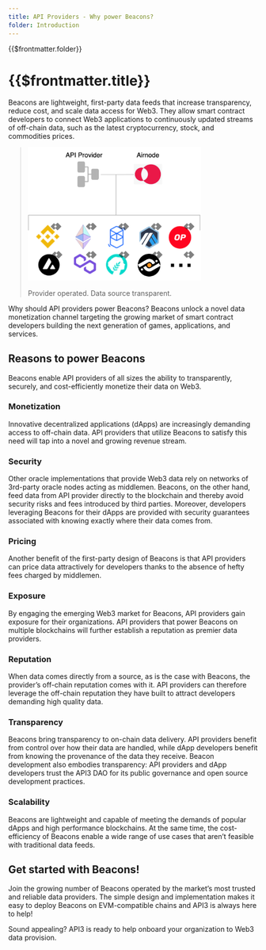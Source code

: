 ```yaml
---
title: API Providers - Why power Beacons?
folder: Introduction
---
```


<TitleSpan>{{$frontmatter.folder}}</TitleSpan>

# {{$frontmatter.title}}

<VersionWarning/>

<TocHeader />
<TOC class="table-of-contents" :include-level="[2,3]" />

Beacons are lightweight, first-party data feeds that increase transparency,
reduce cost, and scale data access for Web3. They allow smart contract
developers to connect Web3 applications to continuously updated streams of
off-chain data, such as the latest cryptocurrency, stock, and commodities
prices.

> <img src="../assets/images/why-power-beacons.png" width="350px"/>
>
> Provider operated. Data source transparent.

Why should API providers power Beacons? Beacons unlock a novel data monetization
channel targeting the growing market of smart contract developers building the
next generation of games, applications, and services.

## Reasons to power Beacons

Beacons enable API providers of all sizes the ability to transparently,
securely, and cost-efficiently monetize their data on Web3.

### Monetization

Innovative decentralized applications (dApps) are increasingly demanding access
to off-chain data. API providers that utilize Beacons to satisfy this need will
tap into a novel and growing revenue stream.

### Security

Other oracle implementations that provide Web3 data rely on networks of
3rd-party oracle nodes acting as middlemen. Beacons, on the other hand, feed
data from API provider directly to the blockchain and thereby avoid security
risks and fees introduced by third parties. Moreover, developers leveraging
Beacons for their dApps are provided with security guarantees associated with
knowing exactly where their data comes from.

### Pricing

Another benefit of the first-party design of Beacons is that API providers can
price data attractively for developers thanks to the absence of hefty fees
charged by middlemen.

### Exposure

By engaging the emerging Web3 market for Beacons, API providers gain exposure
for their organizations. API providers that power Beacons on multiple
blockchains will further establish a reputation as premier data providers.

### Reputation

When data comes directly from a source, as is the case with Beacons, the
provider’s off-chain reputation comes with it. API providers can therefore
leverage the off-chain reputation they have built to attract developers
demanding high quality data.

### Transparency

Beacons bring transparency to on-chain data delivery. API providers benefit from
control over how their data are handled, while dApp developers benefit from
knowing the provenance of the data they receive. Beacon development also
embodies transparency: API providers and dApp developers trust the API3 DAO for
its public governance and open source development practices.

### Scalability

Beacons are lightweight and capable of meeting the demands of popular dApps and
high performance blockchains. At the same time, the cost-efficiency of Beacons
enable a wide range of use cases that aren’t feasible with traditional data
feeds.

## Get started with Beacons!

Join the growing number of Beacons operated by the market’s most trusted and
reliable data providers. The simple design and implementation makes it easy to
deploy Beacons on EVM-compatible chains and API3 is always here to help!

Sound appealing? API3 is ready to help onboard your organization to Web3 data
provision.
